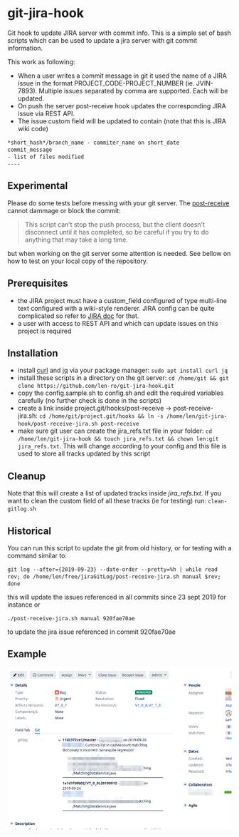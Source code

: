 # git-jira-hook

Git hook to update JIRA server with commit info. This is a simple set of bash scripts which can be used to update a jira server with git commit information.

This work as following:
- When a user writes a commit message in git it used the name of a JIRA issue in the format PROJECT_CODE-PROJECT_NUMBER (ie. JVIN-7893). Multiple issues separated by comma are supported. Each will be updated.
- On push the server post-receive hook updates the corresponding JIRA issue via REST API.
- The issue custom field will be updated to contain (note that this is JIRA wiki code)
```
*short_hash*/branch_name - commiter_name on short_date
commit_message
- list of files modified
----
```

## Experimental

Please do some tests before messing with your git server. The [post-receive](https://git-scm.com/book/en/v2/Customizing-Git-Git-Hooks) cannot dammage or block the commit:

> This script can’t stop the push process, but the client doesn’t disconnect until it has completed, so be careful if you try to do anything that may take a long time.

but when working on the git server some attention is needed. See bellow on how to test on your local copy of the repository.

## Prerequisites

- the JIRA project must have a custom_field configured of type multi-line text configured with a wiki-style renderer. JIRA config can be quite complicated so refer to [JIRA doc](https://confluence.atlassian.com/adminjiraserver073/configuring-renderers-861253418.html) for that.
- a user with access to REST API and which can update issues on this project is required

## Installation

- install [curl](https://curl.haxx.se/) and [jq](https://stedolan.github.io/jq/) via your package manager: `sudo apt install curl jq` 
- install these scripts in a directory on the git server: `cd /home/git && git clone https://github.com/len-ro/git-jira-hook.git`
- copy the config.sample.sh to config.sh and edit the required variables carefully (no further check is done in the scripts)
- create a link inside project.git/hooks/post-receive -> post-receive-jira.sh: `cd /home/git/project.git/hooks && ln -s /home/len/git-jira-hook/post-receive-jira.sh post-receive`
- make sure git user can create the jira_refs.txt file in your folder: `cd /home/len/git-jira-hook && touch jira_refs.txt && chown len:git jira_refs.txt`. This will change according to your config and this file is used to store all tracks updated by this script

## Cleanup

Note that this will create a list of updated tracks inside *jira_refs.txt*. If you want to clean the custom field of all these tracks (ie for testing) run: `clean-gitlog.sh`

## Historical

You can run this script to update the git from old history, or for testing with a command similar to:
```
git log --after={2019-09-23} --date-order --pretty=%h | while read rev; do /home/len/free/jiraGitLog/post-receive-jira.sh manual $rev; done
```
this will update the issues referenced in all commits since 23 sept 2019 for instance or
```
./post-receive-jira.sh manual 920fae70ae
```
to update the jira issue referenced in commit 920fae70ae

## Example 

![screenshot](git-jira-hook.png)

